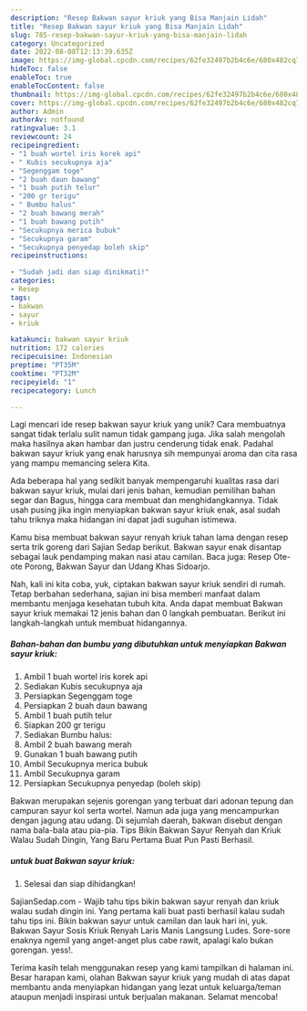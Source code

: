 ```yaml
---
description: "Resep Bakwan sayur kriuk yang Bisa Manjain Lidah"
title: "Resep Bakwan sayur kriuk yang Bisa Manjain Lidah"
slug: 785-resep-bakwan-sayur-kriuk-yang-bisa-manjain-lidah
category: Uncategorized
date: 2022-08-08T12:13:39.635Z
image: https://img-global.cpcdn.com/recipes/62fe32497b2b4c6e/680x482cq70/bakwan-sayur-kriuk-foto-resep-utama.jpg
hideToc: false
enableToc: true
enableTocContent: false
thumbnail: https://img-global.cpcdn.com/recipes/62fe32497b2b4c6e/680x482cq70/bakwan-sayur-kriuk-foto-resep-utama.jpg
cover: https://img-global.cpcdn.com/recipes/62fe32497b2b4c6e/680x482cq70/bakwan-sayur-kriuk-foto-resep-utama.jpg
author: Admin
authorAv: notfound
ratingvalue: 3.1
reviewcount: 24
recipeingredient:
- "1 buah wortel iris korek api"
- " Kubis secukupnya aja"
- "Segenggam toge"
- "2 buah daun bawang"
- "1 buah putih telur"
- "200 gr terigu"
- " Bumbu halus"
- "2 buah bawang merah"
- "1 buah bawang putih"
- "Secukupnya merica bubuk"
- "Secukupnya garam"
- "Secukupnya penyedap boleh skip"
recipeinstructions:

- "Sudah jadi dan siap dinikmati!"
categories:
- Resep
tags:
- bakwan
- sayur
- kriuk

katakunci: bakwan sayur kriuk 
nutrition: 172 calories
recipecuisine: Indonesian
preptime: "PT35M"
cooktime: "PT32M"
recipeyield: "1"
recipecategory: Lunch

---
```





Lagi mencari ide resep bakwan sayur kriuk yang unik? Cara membuatnya sangat tidak terlalu sulit namun tidak gampang juga. Jika salah mengolah maka hasilnya akan hambar dan justru cenderung tidak enak. Padahal bakwan sayur kriuk yang enak harusnya sih mempunyai aroma dan cita rasa yang mampu memancing selera Kita.





Ada beberapa hal yang sedikit banyak mempengaruhi kualitas rasa dari bakwan sayur kriuk, mulai dari jenis bahan, kemudian pemilihan bahan segar dan Bagus, hingga cara membuat dan menghidangkannya. Tidak usah pusing jika ingin menyiapkan bakwan sayur kriuk enak,      asal sudah tahu triknya maka hidangan ini dapat jadi suguhan istimewa.














Kamu bisa membuat bakwan sayur renyah kriuk tahan lama dengan resep serta trik goreng dari Sajian Sedap berikut. Bakwan sayur enak disantap sebagai lauk pendamping makan nasi atau camilan. Baca juga: Resep Ote-ote Porong, Bakwan Sayur dan Udang Khas Sidoarjo.






Nah, kali ini kita coba, yuk, ciptakan bakwan sayur kriuk sendiri di rumah. Tetap berbahan sederhana, sajian ini bisa memberi manfaat dalam membantu menjaga kesehatan tubuh kita. Anda dapat membuat Bakwan sayur kriuk memakai 12 jenis bahan dan 0 langkah pembuatan. Berikut ini langkah-langkah untuk membuat hidangannya.

<!--inarticleads1-->

##### Bahan-bahan dan bumbu yang dibutuhkan untuk menyiapkan Bakwan sayur kriuk:

1. Ambil 1 buah wortel iris korek api
1. Sediakan  Kubis secukupnya aja
1. Persiapkan Segenggam toge
1. Persiapkan 2 buah daun bawang
1. Ambil 1 buah putih telur
1. Siapkan 200 gr terigu
1. Sediakan  Bumbu halus:
1. Ambil 2 buah bawang merah
1. Gunakan 1 buah bawang putih
1. Ambil Secukupnya merica bubuk
1. Ambil Secukupnya garam
1. Persiapkan Secukupnya penyedap (boleh skip)


Bakwan merupakan sejenis gorengan yang terbuat dari adonan tepung dan campuran sayur kol serta wortel. Namun ada juga yang mencampurkan dengan jagung atau udang. Di sejumlah daerah, bakwan disebut dengan nama bala-bala atau pia-pia. Tips Bikin Bakwan Sayur Renyah dan Kriuk Walau Sudah Dingin, Yang Baru Pertama Buat Pun Pasti Berhasil. 

<!--inarticleads2-->

#####  untuk buat Bakwan sayur kriuk:


1. Selesai dan siap dihidangkan!

SajianSedap.com - Wajib tahu tips bikin bakwan sayur renyah dan kriuk walau sudah dingin ini. Yang pertama kali buat pasti berhasil kalau sudah tahu tips ini. Bikin bakwan sayur untuk camilan dan lauk hari ini, yuk. Bakwan Sayur Sosis Kriuk Renyah Laris Manis Langsung Ludes. Sore-sore enaknya ngemil yang anget-anget plus cabe rawit, apalagi kalo bukan gorengan. yess!. 

Terima kasih telah menggunakan resep yang kami tampilkan di halaman ini. Besar harapan kami, olahan Bakwan sayur kriuk yang mudah di atas dapat membantu anda menyiapkan hidangan yang lezat untuk keluarga/teman ataupun menjadi inspirasi untuk berjualan makanan. Selamat mencoba!
